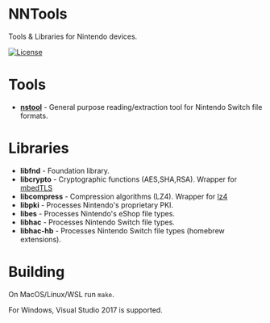 # NNTools

Tools & Libraries for Nintendo devices.

[![License](https://img.shields.io/badge/license-MIT-blue.svg)](/LICENSE)

# Tools
* [__nstool__](/programs/nstool/README.md) - General purpose reading/extraction tool for Nintendo Switch file formats.

# Libraries
* __libfnd__ - Foundation library.
* __libcrypto__ - Cryptographic functions (AES,SHA,RSA). Wrapper for [mbedTLS](https://github.com/ARMmbed/mbedtls)
* __libcompress__ - Compression algorithms (LZ4). Wrapper for [lz4](https://github.com/lz4/lz4)
* __libpki__ - Processes Nintendo's proprietary PKI.
* __libes__ - Processes Nintendo's eShop file types.
* __libhac__  - Processes Nintendo Switch file types.
* __libhac-hb__ - Processes Nintendo Switch file types (homebrew extensions).

# Building
On MacOS/Linux/WSL run `make`.

For Windows, Visual Studio 2017 is supported.